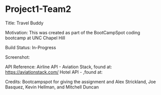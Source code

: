 # Project1-Team2
Title: 
Travel Buddy

Motivation:
This was created as part of the BootCampSpot coding bootcamp at UNC Chapel Hill

Build Status:
In-Progress

Screenshot:

API Reference:
Airline API - Aviation Stack, found at: 
https://aviationstack.com/
Hotel API -  ,found at:

Credits:
Bootcampspot for giving the assignment and Alex Strickland, Joe Basquez, Kevin Hellman, and Mitchell Duncan
